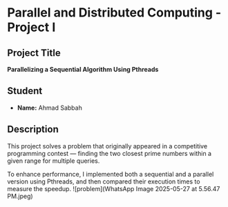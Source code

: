 # Parallel and Distributed Computing - Project I

## Project Title
**Parallelizing a Sequential Algorithm Using Pthreads**

## Student
- **Name:** Ahmad Sabbah  

## Description
This project solves a problem that originally appeared in a competitive programming contest — finding the two closest prime numbers within a given range for multiple queries.

To enhance performance, I implemented both a sequential and a parallel version using Pthreads, and then compared their execution times to measure the speedup.
![problem](WhatsApp Image 2025-05-27 at 5.56.47 PM.jpeg)
